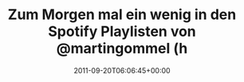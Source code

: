 ---
retweeted: false
source: <a href="http://termtter.org/" rel="nofollow">Termtter</a>
entities:
  hashtags: []
  symbols: []
  user_mentions:
  - name: Martin Gommel
    screen_name: martingommel
    indices:
    - '55'
    - '68'
    id_str: '192822115'
    id: '192822115'
  urls: []
display_text_range:
- '0'
- '82'
favorite_count: '0'
id_str: '116030515986964480'
truncated: false
retweet_count: '0'
id: '116030515986964480'
created_at: Tue Sep 20 06:06:45 +0000 2011
favorited: false
full_text: Zum Morgen mal ein wenig in den Spotify Playlisten von [@martingommel](https://twitter.com/martingommel)
  herumlungern.
lang: de
tags:
- pesos/twitter
date: '2011-09-20T06:06:45+00:00'
src: https://twitter.com/bascht/status/116030515986964480
original_url: https://twitter.com/bascht/status/116030515986964480
type: twitter_tweet
text: Zum Morgen mal ein wenig in den Spotify Playlisten von [@martingommel](https://twitter.com/martingommel)
  herumlungern.
title: Zum Morgen mal ein wenig in den Spotify Playlisten von @martingommel (h

---